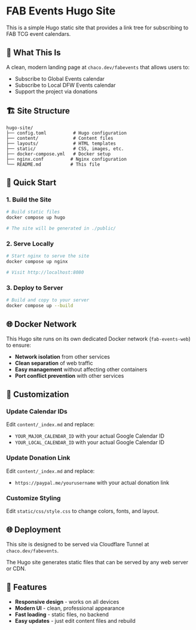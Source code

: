 # FAB Events Hugo Site

This is a simple Hugo static site that provides a link tree for subscribing to FAB TCG event calendars.

## 🎯 **What This Is**

A clean, modern landing page at `chaco.dev/fabevents` that allows users to:
- Subscribe to Global Events calendar
- Subscribe to Local DFW Events calendar  
- Support the project via donations

## 🏗️ **Site Structure**

```
hugo-site/
├── config.toml          # Hugo configuration
├── content/             # Content files
├── layouts/             # HTML templates
├── static/              # CSS, images, etc.
├── docker-compose.yml   # Docker setup
├── nginx.conf          # Nginx configuration
└── README.md           # This file
```

## 🚀 **Quick Start**

### **1. Build the Site**
```bash
# Build static files
docker compose up hugo

# The site will be generated in ./public/
```

### **2. Serve Locally**
```bash
# Start nginx to serve the site
docker compose up nginx

# Visit http://localhost:8080
```

### **3. Deploy to Server**
```bash
# Build and copy to your server
docker compose up --build
```

## 🌐 **Docker Network**

This Hugo site runs on its own dedicated Docker network (`fab-events-web`) to ensure:
- **Network isolation** from other services
- **Clean separation** of web traffic
- **Easy management** without affecting other containers
- **Port conflict prevention** with other services

## 🔧 **Customization**

### **Update Calendar IDs**
Edit `content/_index.md` and replace:
- `YOUR_MAJOR_CALENDAR_ID` with your actual Google Calendar ID
- `YOUR_LOCAL_CALENDAR_ID` with your actual Google Calendar ID

### **Update Donation Link**
Edit `content/_index.md` and replace:
- `https://paypal.me/yourusername` with your actual donation link

### **Customize Styling**
Edit `static/css/style.css` to change colors, fonts, and layout.

## 🌐 **Deployment**

This site is designed to be served via Cloudflare Tunnel at `chaco.dev/fabevents`.

The Hugo site generates static files that can be served by any web server or CDN.

## 📱 **Features**

- **Responsive design** - works on all devices
- **Modern UI** - clean, professional appearance
- **Fast loading** - static files, no backend
- **Easy updates** - just edit content files and rebuild
